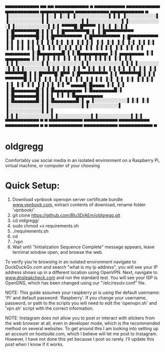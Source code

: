 
 ▄▄▄▄▄▄▄▄▄▄▄  ▄▄       ▄▄       ▄▄▄▄▄▄▄▄▄▄▄  ▄            ▄▄▄▄▄▄▄▄▄▄        ▄▄▄▄▄▄▄▄▄▄▄  ▄▄▄▄▄▄▄▄▄▄▄  ▄▄▄▄▄▄▄▄▄▄▄  ▄▄▄▄▄▄▄▄▄▄▄  ▄▄▄▄▄▄▄▄▄▄▄  ▄ 
▐░░░░░░░░░░░▌▐░░▌     ▐░░▌     ▐░░░░░░░░░░░▌▐░▌          ▐░░░░░░░░░░▌      ▐░░░░░░░░░░░▌▐░░░░░░░░░░░▌▐░░░░░░░░░░░▌▐░░░░░░░░░░░▌▐░░░░░░░░░░░▌▐░▌
 ▀▀▀▀█░█▀▀▀▀ ▐░▌░▌   ▐░▐░▌     ▐░█▀▀▀▀▀▀▀█░▌▐░▌          ▐░█▀▀▀▀▀▀▀█░▌     ▐░█▀▀▀▀▀▀▀▀▀ ▐░█▀▀▀▀▀▀▀█░▌▐░█▀▀▀▀▀▀▀▀▀ ▐░█▀▀▀▀▀▀▀▀▀ ▐░█▀▀▀▀▀▀▀▀▀ ▐░▌
     ▐░▌     ▐░▌▐░▌ ▐░▌▐░▌     ▐░▌       ▐░▌▐░▌          ▐░▌       ▐░▌     ▐░▌          ▐░▌       ▐░▌▐░▌          ▐░▌          ▐░▌          ▐░▌
     ▐░▌     ▐░▌ ▐░▐░▌ ▐░▌     ▐░▌       ▐░▌▐░▌          ▐░▌       ▐░▌     ▐░▌ ▄▄▄▄▄▄▄▄ ▐░█▄▄▄▄▄▄▄█░▌▐░█▄▄▄▄▄▄▄▄▄ ▐░▌ ▄▄▄▄▄▄▄▄ ▐░▌ ▄▄▄▄▄▄▄▄ ▐░▌
     ▐░▌     ▐░▌  ▐░▌  ▐░▌     ▐░▌       ▐░▌▐░▌          ▐░▌       ▐░▌     ▐░▌▐░░░░░░░░▌▐░░░░░░░░░░░▌▐░░░░░░░░░░░▌▐░▌▐░░░░░░░░▌▐░▌▐░░░░░░░░▌▐░▌
     ▐░▌     ▐░▌   ▀   ▐░▌     ▐░▌       ▐░▌▐░▌          ▐░▌       ▐░▌     ▐░▌ ▀▀▀▀▀▀█░▌▐░█▀▀▀▀█░█▀▀ ▐░█▀▀▀▀▀▀▀▀▀ ▐░▌ ▀▀▀▀▀▀█░▌▐░▌ ▀▀▀▀▀▀█░▌▐░▌
     ▐░▌     ▐░▌       ▐░▌     ▐░▌       ▐░▌▐░▌          ▐░▌       ▐░▌     ▐░▌       ▐░▌▐░▌     ▐░▌  ▐░▌          ▐░▌       ▐░▌▐░▌       ▐░▌ ▀ 
 ▄▄▄▄█░█▄▄▄▄ ▐░▌       ▐░▌     ▐░█▄▄▄▄▄▄▄█░▌▐░█▄▄▄▄▄▄▄▄▄ ▐░█▄▄▄▄▄▄▄█░▌     ▐░█▄▄▄▄▄▄▄█░▌▐░▌      ▐░▌ ▐░█▄▄▄▄▄▄▄▄▄ ▐░█▄▄▄▄▄▄▄█░▌▐░█▄▄▄▄▄▄▄█░▌ ▄ 
▐░░░░░░░░░░░▌▐░▌       ▐░▌     ▐░░░░░░░░░░░▌▐░░░░░░░░░░░▌▐░░░░░░░░░░▌      ▐░░░░░░░░░░░▌▐░▌       ▐░▌▐░░░░░░░░░░░▌▐░░░░░░░░░░░▌▐░░░░░░░░░░░▌▐░▌
 ▀▀▀▀▀▀▀▀▀▀▀  ▀         ▀       ▀▀▀▀▀▀▀▀▀▀▀  ▀▀▀▀▀▀▀▀▀▀▀  ▀▀▀▀▀▀▀▀▀▀        ▀▀▀▀▀▀▀▀▀▀▀  ▀         ▀  ▀▀▀▀▀▀▀▀▀▀▀  ▀▀▀▀▀▀▀▀▀▀▀  ▀▀▀▀▀▀▀▀▀▀▀  ▀ 
                                                                                                                                               

# oldgregg
Comfortably use social media in an isolated environment on a Raspberry Pi, virtual machine, or computer of your choosing

# Quick Setup:

1. Download vpnbook openvpn server certificate bundle www.vpnbook.com, extract contents of download, rename folder 'vpnbook/'
2. git clone https://github.com/Blu3DrAEm/oldgregg.git
3. cd oldgregg/
4. sudo chmod +x requirements.sh
5. ./requirements.sh
6. cd
7. ./vpn
8. Wait until "Initialization Sequence Complete" message appears, leave terminal window open, and browse the web.


To verify you're browsing in an isolated environment navigate to DuckDuckGo.com and search "what is my ip address", you will see your IP address shows up in a different location using OpenVPN. Next, navigate to www.dnsleakcheck.com and run the standard test. You will see your ISP is OpenDNS, which has been changed using our "/etc/resolv.conf" file.

NOTE: This guide assumes your raspberry pi is using the default username: 'Pi' and default password: 'Raspberry'.
If you change your username, password, or path to the scripts you will need to edit the 'openvpn.sh' and 'vpn.sh' script with the correct information.

NOTE: Instagram does not allow you to post or interact with stickers from the web browser at all, even in developer mode, which is the recommended method on several websites. To get around this I am looking into setting up an account on hootsuite.com, which I believe will let me post to Instagram. However, I have not done this yet because I post so rarely. I’ll update this post when I know if it works.

